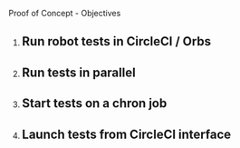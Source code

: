 Proof of Concept - Objectives

1. Run robot tests in CircleCI / Orbs
	- 
2. Run tests in parallel
	- 
3. Start tests on a chron job
	- 
4. Launch tests from CircleCI interface
	- 